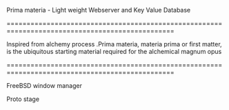 Prima materia - Light weight Webserver and Key Value Database

================================================================================================

Inspired from alchemy process .Prima materia, materia prima or first matter, is the ubiquitous starting material required for the alchemical magnum opus

================================================================================================

FreeBSD window manager

Proto stage 
